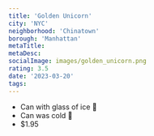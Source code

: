 ```yaml
---
title: 'Golden Unicorn'
city: 'NYC'
neighborhood: 'Chinatown'
borough: 'Manhattan'
metaTitle:
metaDesc:
socialImage: images/golden_unicorn.png
rating: 3.5
date: '2023-03-20'
tags:
---
```


- Can with glass of ice 🧊
- Can was cold 🥶
- $1.95
